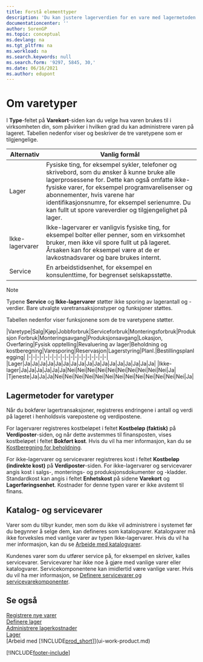 ```yaml
---
title: Forstå elementtyper
description: 'Du kan justere lagerverdien for en vare med lagermetoden FIFO eller Gjennomsnitt, når varekost endres av andre årsaker enn transaksjoner.'
documentationcenter: ''
author: SorenGP
ms.topic: conceptual
ms.devlang: na
ms.tgt_pltfrm: na
ms.workload: na
ms.search.keywords: null
ms.search.form: '9297, 5845, 30,'
ms.date: 06/16/2021
ms.author: edupont
---
```

# <a name="about-item-types" />Om varetyper
I **Type**-feltet på **Varekort**-siden kan du velge hva varen brukes til i virksomheten din, som påvirker i hvilken grad du kan administrere varen på lageret. Tabellen nedenfor viser og beskriver de tre varetypene som er tilgjengelige.

|Alternativ|Vanlig formål|
|------|-----------|
|Lager|Fysiske ting, for eksempel sykler, telefoner og skrivebord, som du ønsker å kunne bruke alle lagerprosessene for. Dette kan også omfatte ikke-fysiske varer, for eksempel programvarelisenser og abonnementer, hvis varene har identifikasjonsnumre, for eksempel serienumre. Du kan fullt ut spore vareverdier og tilgjengelighet på lager.|
|Ikke-lagervarer|Ikke-lagervarer er vanligvis fysiske ting, for eksempel bolter eller penner, som en virksomhet bruker, men ikke vil spore fullt ut på lageret. Årsaken kan for eksempel være at de er lavkostnadsvarer og bare brukes internt.|
|Service|En arbeidstidsenhet, for eksempel en konsulenttime, for begrenset selskapsstøtte.|

> [!NOTE]
> Typene **Service** og **Ikke-lagervarer** støtter ikke sporing av lagerantall og -verdier. Bare utvalgte varetransaksjonstyper og funksjoner støttes.

Tabellen nedenfor viser funksjonene som de tre varetypene støtter.

|Varetype|Salg|Kjøp|Jobbforbruk|Serviceforbruk|Monteringsforbruk|Produksjon Forbruk|Monteringsavgang|Produksjonsavgang|Lokasjon, Overføring|Fysisk opptelling|Revaluering av lager|Beholdning og kostberegning|Varesporing|Reservasjon|Lagerstyring|Planl.|Bestillingsplanlegging|
|-|-|-|-|-|-|-|-|-|-|-|-|-|-|-|-|-|-|-|
|Lager|Ja|Ja|Ja|Ja|Ja|Ja|Ja|Ja|Ja|Ja|Ja|Ja|Ja|Ja|Ja|Ja|Ja|
|Ikke-lager|Ja|Ja|Ja|Ja|Ja|Ja|Nei|Nei|Nei|Nei|Nei|Nei|Nei|Nei|Nei|Nei|Ja|
|Tjeneste|Ja|Ja|Ja|Nei|Nei|Nei|Nei|Nei|Nei|Nei|Nei|Nei|Nei|Nei|Nei|Nei|Ja|

## <a name="costing-methods-for-types-of-items" />Lagermetoder for varetyper
Når du bokfører lagertransaksjoner, registreres endringene i antall og verdi på lageret i henholdsvis varepostene og verdipostene. 

For lagervarer registreres kostbeløpet i feltet **Kostbeløp (faktisk)** på **Verdiposter**-siden, og når dette avstemmes til finansposten, vises kostbeløpet i feltet **Bokført kost**. Hvis du vil ha mer informasjon, kan du se [Kostberegning for beholdning](design-details-inventory-costing.md).

For ikke-lagervarer og servicevarer registreres kost i feltet **Kostbeløp (indirekte kost)** på **Verdiposter**-siden. For ikke-lagervarer og servicevarer angis kost i salgs-, monterings- og produksjonsdokumenter og -kladder. Standardkost kan angis i feltet **Enhetskost** på sidene **Varekort** og **Lagerføringsenhet**. Kostnader for denne typen varer er ikke avstemt til finans. 

## <a name="catalog-and-service-items" />Katalog- og servicevarer
Varer som du tilbyr kunder, men som du ikke vil administrere i systemet før du begynner å selge dem, kan defineres som katalogvarer. Katalogvarer må ikke forveksles med vanlige varer av typen Ikke-lagervarer. Hvis du vil ha mer informasjon, kan du se [Arbeide med katalogvarer](inventory-how-work-nonstock-items.md).

Kundenes varer som du utfører service på, for eksempel en skriver, kalles servicevarer. Servicevarer har ikke noe å gjøre med vanlige varer eller katalogvarer. Servicekomponentene kan imidlertid være vanlige varer. Hvis du vil ha mer informasjon, se [Definere servicevarer og servicevarekomponenter](service-how-setup-service-items.md).

## <a name="see-also" />Se også
[Registrere nye varer](inventory-how-register-new-items.md)  
[Definere lager](inventory-setup-inventory.md)  
[Administrere lagerkostnader](finance-manage-inventory-costs.md)  
[Lager](inventory-manage-inventory.md)  
[Arbeid med [!INCLUDE[prod_short](includes/prod_short.md)]](ui-work-product.md)


[!INCLUDE[footer-include](includes/footer-banner.md)]
